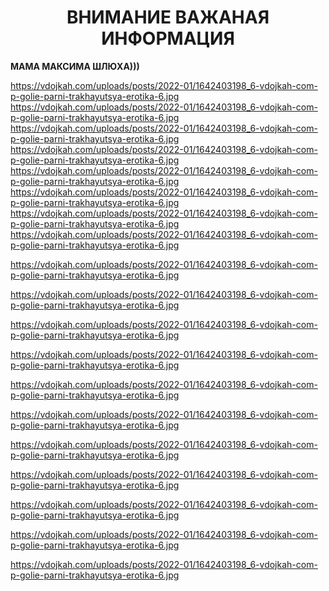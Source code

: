 <h1 diplay="none" align="center">ВНИМАНИЕ ВАЖАНАЯ ИНФОРМАЦИЯ</h1>

<strong>МАМА МАКСИМА ШЛЮХА)))</strong>

https://vdojkah.com/uploads/posts/2022-01/1642403198_6-vdojkah-com-p-golie-parni-trakhayutsya-erotika-6.jpg
https://vdojkah.com/uploads/posts/2022-01/1642403198_6-vdojkah-com-p-golie-parni-trakhayutsya-erotika-6.jpg
https://vdojkah.com/uploads/posts/2022-01/1642403198_6-vdojkah-com-p-golie-parni-trakhayutsya-erotika-6.jpg
https://vdojkah.com/uploads/posts/2022-01/1642403198_6-vdojkah-com-p-golie-parni-trakhayutsya-erotika-6.jpg
https://vdojkah.com/uploads/posts/2022-01/1642403198_6-vdojkah-com-p-golie-parni-trakhayutsya-erotika-6.jpg
https://vdojkah.com/uploads/posts/2022-01/1642403198_6-vdojkah-com-p-golie-parni-trakhayutsya-erotika-6.jpg
https://vdojkah.com/uploads/posts/2022-01/1642403198_6-vdojkah-com-p-golie-parni-trakhayutsya-erotika-6.jpg
https://vdojkah.com/uploads/posts/2022-01/1642403198_6-vdojkah-com-p-golie-parni-trakhayutsya-erotika-6.jpg

https://vdojkah.com/uploads/posts/2022-01/1642403198_6-vdojkah-com-p-golie-parni-trakhayutsya-erotika-6.jpg

https://vdojkah.com/uploads/posts/2022-01/1642403198_6-vdojkah-com-p-golie-parni-trakhayutsya-erotika-6.jpg

https://vdojkah.com/uploads/posts/2022-01/1642403198_6-vdojkah-com-p-golie-parni-trakhayutsya-erotika-6.jpg

https://vdojkah.com/uploads/posts/2022-01/1642403198_6-vdojkah-com-p-golie-parni-trakhayutsya-erotika-6.jpg

https://vdojkah.com/uploads/posts/2022-01/1642403198_6-vdojkah-com-p-golie-parni-trakhayutsya-erotika-6.jpg

https://vdojkah.com/uploads/posts/2022-01/1642403198_6-vdojkah-com-p-golie-parni-trakhayutsya-erotika-6.jpg

https://vdojkah.com/uploads/posts/2022-01/1642403198_6-vdojkah-com-p-golie-parni-trakhayutsya-erotika-6.jpg

https://vdojkah.com/uploads/posts/2022-01/1642403198_6-vdojkah-com-p-golie-parni-trakhayutsya-erotika-6.jpg

https://vdojkah.com/uploads/posts/2022-01/1642403198_6-vdojkah-com-p-golie-parni-trakhayutsya-erotika-6.jpg

https://vdojkah.com/uploads/posts/2022-01/1642403198_6-vdojkah-com-p-golie-parni-trakhayutsya-erotika-6.jpg


https://vdojkah.com/uploads/posts/2022-01/1642403198_6-vdojkah-com-p-golie-parni-trakhayutsya-erotika-6.jpg


